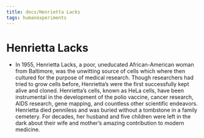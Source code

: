 ```yaml
---
title: docs/Henrietta Lacks
tags: humanexperiments
---
```


# Henrietta Lacks
- In 1955, Henrietta Lacks, a poor, uneducated African-American woman from Baltimore, was the unwitting source of cells which where then cultured for the purpose of medical research. Though researchers had tried to grow cells before, Henrietta’s were the first successfully kept alive and cloned. Henrietta’s cells, known as HeLa cells, have been instrumental in the development of the polio vaccine, cancer research, AIDS research, gene mapping, and countless other scientific endeavors. Henrietta died penniless and was buried without a tombstone in a family cemetery. For decades, her husband and five children were left in the dark about their wife and mother’s amazing contribution to modern medicine.